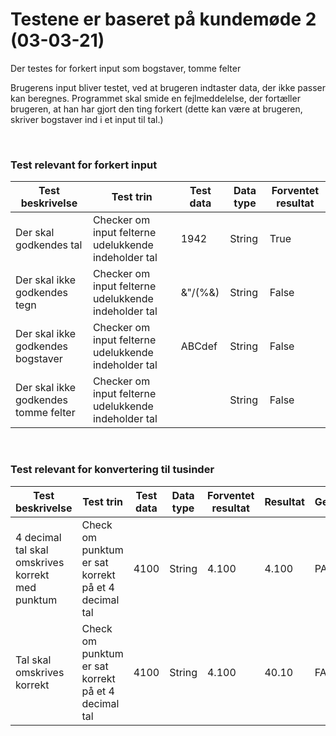 # Testene er baseret på kundemøde 2 (03-03-21)

Der testes for forkert input som bogstaver, tomme felter

Brugerens input bliver testet, ved at brugeren indtaster data, der ikke passer kan beregnes.
Programmet skal smide en fejlmeddelelse, der fortæller brugeren, at han har gjort den ting forkert (dette kan være at brugeren, skriver bogstaver ind i et input til tal.)

<br>

### Test relevant for forkert input

| Test beskrivelse                     | Test trin                                            | Test data | Data type | Forventet resultat |
| ------------------------------------ | ---------------------------------------------------- | --------- | --------- | ------------------ |
| Der skal godkendes tal               | Checker om input felterne udelukkende indeholder tal | 1942      | String    | True               |
| Der skal ikke godkendes tegn         | Checker om input felterne udelukkende indeholder tal | &"/(%&)   | String    | False              |
| Der skal ikke godkendes bogstaver    | Checker om input felterne udelukkende indeholder tal | ABCdef    | String    | False              |
| Der skal ikke godkendes tomme felter | Checker om input felterne udelukkende indeholder tal |           | String    | False              |

<br>

### Test relevant for konvertering til tusinder

| Test beskrivelse                                 | Test trin                                           | Test data | Data type | Forventet resultat | Resultat | Gennemført |
| ------------------------------------------------ | --------------------------------------------------- | --------- | --------- | ------------------ | -------- | ---------- |
| 4 decimal tal skal omskrives korrekt med punktum | Check om punktum er sat korrekt på et 4 decimal tal | 4100      | String    | 4.100              | 4.100    | PASS       |
| Tal skal omskrives korrekt                       | Check om punktum er sat korrekt på et 4 decimal tal | 4100      | String    | 4.100              | 40.10    | FAIL       |
